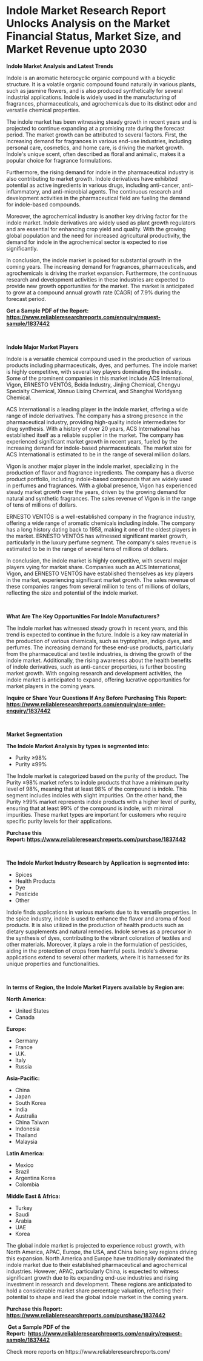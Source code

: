 <p><h1>Indole Market Research Report Unlocks Analysis on the Market Financial Status, Market Size, and Market Revenue upto 2030</h1></p><p><strong>Indole Market Analysis and Latest Trends</strong></p>
<p><p>Indole is an aromatic heterocyclic organic compound with a bicyclic structure. It is a volatile organic compound found naturally in various plants, such as jasmine flowers, and is also produced synthetically for several industrial applications. Indole is widely used in the manufacturing of fragrances, pharmaceuticals, and agrochemicals due to its distinct odor and versatile chemical properties.</p><p>The indole market has been witnessing steady growth in recent years and is projected to continue expanding at a promising rate during the forecast period. The market growth can be attributed to several factors. First, the increasing demand for fragrances in various end-use industries, including personal care, cosmetics, and home care, is driving the market growth. Indole's unique scent, often described as floral and animalic, makes it a popular choice for fragrance formulations.</p><p>Furthermore, the rising demand for indole in the pharmaceutical industry is also contributing to market growth. Indole derivatives have exhibited potential as active ingredients in various drugs, including anti-cancer, anti-inflammatory, and anti-microbial agents. The continuous research and development activities in the pharmaceutical field are fueling the demand for indole-based compounds.</p><p>Moreover, the agrochemical industry is another key driving factor for the indole market. Indole derivatives are widely used as plant growth regulators and are essential for enhancing crop yield and quality. With the growing global population and the need for increased agricultural productivity, the demand for indole in the agrochemical sector is expected to rise significantly.</p><p>In conclusion, the indole market is poised for substantial growth in the coming years. The increasing demand for fragrances, pharmaceuticals, and agrochemicals is driving the market expansion. Furthermore, the continuous research and development activities in these industries are expected to provide new growth opportunities for the market. The market is anticipated to grow at a compound annual growth rate (CAGR) of 7.9% during the forecast period.</p></p>
<p><strong>Get a Sample PDF of the Report:&nbsp; <a href="https://www.reliableresearchreports.com/enquiry/request-sample/1837442">https://www.reliableresearchreports.com/enquiry/request-sample/1837442</a></strong></p>
<p>&nbsp;</p>
<p><strong>Indole Major Market Players</strong></p>
<p><p>Indole is a versatile chemical compound used in the production of various products including pharmaceuticals, dyes, and perfumes. The indole market is highly competitive, with several key players dominating the industry. Some of the prominent companies in this market include ACS International, Vigon, ERNESTO VENTÓS, Beida Industry, Jinjing Chemical, Chengyu Specialty Chemical, Xinnuo Lixing Chemical, and Shanghai Worldyang Chemical.</p><p>ACS International is a leading player in the indole market, offering a wide range of indole derivatives. The company has a strong presence in the pharmaceutical industry, providing high-quality indole intermediates for drug synthesis. With a history of over 20 years, ACS International has established itself as a reliable supplier in the market. The company has experienced significant market growth in recent years, fueled by the increasing demand for indole-based pharmaceuticals. The market size for ACS International is estimated to be in the range of several million dollars.</p><p>Vigon is another major player in the indole market, specializing in the production of flavor and fragrance ingredients. The company has a diverse product portfolio, including indole-based compounds that are widely used in perfumes and fragrances. With a global presence, Vigon has experienced steady market growth over the years, driven by the growing demand for natural and synthetic fragrances. The sales revenue of Vigon is in the range of tens of millions of dollars.</p><p>ERNESTO VENTÓS is a well-established company in the fragrance industry, offering a wide range of aromatic chemicals including indole. The company has a long history dating back to 1958, making it one of the oldest players in the market. ERNESTO VENTÓS has witnessed significant market growth, particularly in the luxury perfume segment. The company's sales revenue is estimated to be in the range of several tens of millions of dollars.</p><p>In conclusion, the indole market is highly competitive, with several major players vying for market share. Companies such as ACS International, Vigon, and ERNESTO VENTÓS have established themselves as key players in the market, experiencing significant market growth. The sales revenue of these companies ranges from several million to tens of millions of dollars, reflecting the size and potential of the indole market.</p></p>
<p>&nbsp;</p>
<p><strong>What Are The Key Opportunities For Indole Manufacturers?</strong></p>
<p><p>The indole market has witnessed steady growth in recent years, and this trend is expected to continue in the future. Indole is a key raw material in the production of various chemicals, such as tryptophan, indigo dyes, and perfumes. The increasing demand for these end-use products, particularly from the pharmaceutical and textile industries, is driving the growth of the indole market. Additionally, the rising awareness about the health benefits of indole derivatives, such as anti-cancer properties, is further boosting market growth. With ongoing research and development activities, the indole market is anticipated to expand, offering lucrative opportunities for market players in the coming years.</p></p>
<p><strong>Inquire or Share Your Questions If Any Before Purchasing This Report: <a href="https://www.reliableresearchreports.com/enquiry/pre-order-enquiry/1837442">https://www.reliableresearchreports.com/enquiry/pre-order-enquiry/1837442</a></strong></p>
<p>&nbsp;</p>
<p><strong>Market Segmentation</strong></p>
<p><strong>The Indole Market Analysis by types is segmented into:</strong></p>
<p><ul><li>Purity ≥98%</li><li>Purity ≥99%</li></ul></p>
<p><p>The Indole market is categorized based on the purity of the product. The Purity ≥98% market refers to indole products that have a minimum purity level of 98%, meaning that at least 98% of the compound is indole. This segment includes indoles with slight impurities. On the other hand, the Purity ≥99% market represents indole products with a higher level of purity, ensuring that at least 99% of the compound is indole, with minimal impurities. These market types are important for customers who require specific purity levels for their applications.</p></p>
<p><strong>Purchase this Report:&nbsp;<a href="https://www.reliableresearchreports.com/purchase/1837442">https://www.reliableresearchreports.com/purchase/1837442</a></strong></p>
<p>&nbsp;</p>
<p><strong>The Indole Market Industry Research by Application is segmented into:</strong></p>
<p><ul><li>Spices</li><li>Health Products</li><li>Dye</li><li>Pesticide</li><li>Other</li></ul></p>
<p><p>Indole finds applications in various markets due to its versatile properties. In the spice industry, indole is used to enhance the flavor and aroma of food products. It is also utilized in the production of health products such as dietary supplements and natural remedies. Indole serves as a precursor in the synthesis of dyes, contributing to the vibrant coloration of textiles and other materials. Moreover, it plays a role in the formulation of pesticides, aiding in the protection of crops from harmful pests. Indole's diverse applications extend to several other markets, where it is harnessed for its unique properties and functionalities.</p></p>
<p>&nbsp;</p>
<p><strong>In terms of Region, the Indole Market Players available by Region are:</strong></p>
<p>
    <p> <strong> North America: </strong>
        <ul>
            <li>United States</li>
            <li>Canada</li>
        </ul>
        </p> 
    <p> <strong> Europe: </strong>
        <ul>
            <li>Germany</li>
            <li>France</li>
            <li>U.K.</li>
            <li>Italy</li>
            <li>Russia</li>
        </ul>
        </p> 
    <p> <strong> Asia-Pacific: </strong>
        <ul>
            <li>China</li>
            <li>Japan</li>
            <li>South Korea</li>
            <li>India</li>
            <li>Australia</li>
            <li>China Taiwan</li>
            <li>Indonesia</li>
            <li>Thailand</li>
            <li>Malaysia</li>
        </ul>
        </p> 
    <p> <strong> Latin America: </strong>
        <ul>
            <li>Mexico</li>
            <li>Brazil</li>
            <li>Argentina Korea</li>
            <li>Colombia</li>
        </ul>
        </p> 
    <p> <strong> Middle East & Africa: </strong>
        <ul>
            <li>Turkey</li>
            <li>Saudi</li>
            <li>Arabia</li>
            <li>UAE</li>
            <li>Korea</li>
        </ul>
    </p>
    </p>
<p><p>The global indole market is projected to experience robust growth, with North America, APAC, Europe, the USA, and China being key regions driving this expansion. North America and Europe have traditionally dominated the indole market due to their established pharmaceutical and agrochemical industries. However, APAC, particularly China, is expected to witness significant growth due to its expanding end-use industries and rising investment in research and development. These regions are anticipated to hold a considerable market share percentage valuation, reflecting their potential to shape and lead the global indole market in the coming years.</p></p>
<p><strong>Purchase this Report: <a href="https://www.reliableresearchreports.com/purchase/1837442">https://www.reliableresearchreports.com/purchase/1837442</a></strong></p>
<p>&nbsp;<strong>Get a Sample PDF of the Report:&nbsp;&nbsp;<a href="https://www.reliableresearchreports.com/enquiry/request-sample/1837442">https://www.reliableresearchreports.com/enquiry/request-sample/1837442</a></strong></p>
<p><strong></strong></p>
<p>Check more reports on https://www.reliableresearchreports.com/</p>